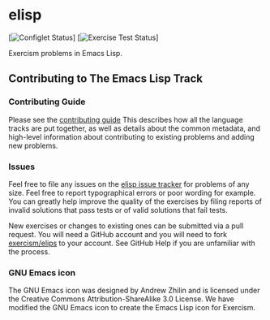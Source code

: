 # elisp

[![Configlet Status](https://github.com/exercism/emacs-lisp/workflows/configlet/badge.svg)]
[![Exercise Test Status](https://github.com/exercism/emacs-lisp/workflows/emacs-lisp%20%2F%20main/badge.svg)]

Exercism problems in Emacs Lisp.

## Contributing to The Emacs Lisp Track

### Contributing Guide

Please see the [contributing guide](https://github.com/exercism/x-api/blob/master/CONTRIBUTING.md#the-exercise-data)
This describes how all the language tracks are put together,
as well as details about the common metadata, and high-level
information about contributing to existing problems and adding new problems.

### Issues

Feel free to file any issues on the [elisp issue tracker](https://github.com/exercism/elisp/issues) for problems of
any size. Feel free to report typographical errors or poor wording for
example. You can greatly help improve the quality of the exercises by
filing reports of invalid solutions that pass tests or of valid solutions
that fail tests.

New exercises or changes to existing ones can be submitted via a pull
request. You will need a GitHub account and you will need to fork
[exercism/elips](https://github.com/exercism/elisp) to your account. See GitHub Help if you are unfamiliar
with the process.


### GNU Emacs icon
The GNU Emacs icon was designed by Andrew Zhilin and is licensed under the Creative Commons Attribution-ShareAlike 3.0 License.
We have modified the GNU Emacs icon to create the Emacs Lisp icon for Exercism.
